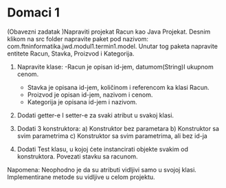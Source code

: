 
# Domaci 1

(Obavezni zadatak )Napraviti projekat Racun kao Java Projekat. Desnim klikom na src folder
napravite paket pod nazivom: com.ftninformatika.jwd.modul1.termin1.model. Unutar tog paketa
napravite entitete Racun, Stavka, Proizvod i Kategorija.

1) Napravite klase:
    -Racun je opisan id-jem, datumom(String)I ukupnom cenom.
    - Stavka je opisana id-jem, količinom i referencom ka klasi Racun.
    - Proizvod je opisan id-jem, nazivom i cenom.
    - Kategorija je opisana id-jem i nazivom.
    
2) Dodati getter-e I setter-e za svaki atribut u svakoj klasi.

3) Dodati 3 konstruktora:
      a) Konstruktor bez parametara
      b) Konstruktor sa svim parametrima
      c) Konstruktor sa svim parametrima, ali bez id-ja
      
4) Dodati Test klasu, u kojoj ćete instancirati objekte svakim od konstruktora. Povezati stavku
sa racunom.


Napomena: Neophodno je da su atributi vidljivi samo u svojoj klasi. Implementirane metode su
vidljive u celom projektu.

